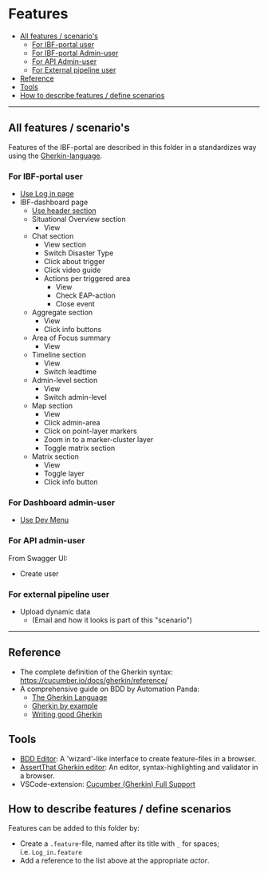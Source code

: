 # Features

<!-- TOC: -->

- [All features / scenario's](#all-features--scenarios)
  - [For IBF-portal user](#for-ibf-portal-user)
  - [For IBF-portal Admin-user](#for-dashboard-admin-user)
  - [For API Admin-user](#for-api-admin-user)
  - [For External pipeline user](#for-external-pipeline-user)
- [Reference](#reference)
- [Tools](#tools)
- [How to describe features / define scenarios](#how-to-describe-features--define-scenarios)

---

## All features / scenario's

Features of the IBF-portal are described in this folder in a standardizes way using the [Gherkin-language](https://cucumber.io/docs/gherkin/).

### For IBF-portal user

- [Use Log in page](IBF-portal-user/Use_login_page.feature)
- IBF-dashboard page
    - [Use header section](IBF-portal-user/dashboard-page/Use_header_section.feature)
    - Situational Overview section
      - View
    - Chat section
      - View section
      - Switch Disaster Type
      - Click about trigger
      - Click video guide
      - Actions per triggered area
        - View
        - Check EAP-action
        - Close event
    - Aggregate section
      - View
      - Click info buttons
    - Area of Focus summary
      - View
    - Timeline section
      - View
      - Switch leadtime
    - Admin-level section
      - View
      - Switch admin-level
    - Map section
      - View
      - Click admin-area
      - Click on point-layer markers
      - Zoom in to a marker-cluster layer
      - Toggle matrix section
    - Matrix section
      - View
      - Toggle layer
      - Click info button


### For Dashboard admin-user

- [Use Dev Menu](IBF-portal-admin-user/Use_dev_menu.feature)

### For API admin-user 

From Swagger UI:

- Create user


### For external pipeline user

- Upload dynamic data
  - (Email and how it looks is part of this "scenario")


---

## Reference

- The complete definition of the Gherkin syntax: <https://cucumber.io/docs/gherkin/reference/>
- A comprehensive guide on BDD by Automation Panda:
  - [The Gherkin Language](https://automationpanda.com/2017/01/26/bdd-101-the-gherkin-language/)
  - [Gherkin by example](https://automationpanda.com/2017/01/27/bdd-101-gherkin-by-example/)
  - [Writing good Gherkin](https://automationpanda.com/2017/01/30/bdd-101-writing-good-gherkin/)

## Tools

- [BDD Editor](http://www.bddeditor.com/editor): A 'wizard'-like interface to create feature-files in a browser.
- [AssertThat Gherkin editor](https://www.assertthat.com/gherkin_editor): An editor, syntax-highlighting and validator in a browser.
- VSCode-extension: [Cucumber (Gherkin) Full Support](https://marketplace.visualstudio.com/items?itemName=alexkrechik.cucumberautocomplete)

## How to describe features / define scenarios

Features can be added to this folder by:

- Create a `.feature`-file, named after its title with `_` for spaces;  
  i.e. `Log_in.feature`
- Add a reference to the list above at the appropriate _actor_.
